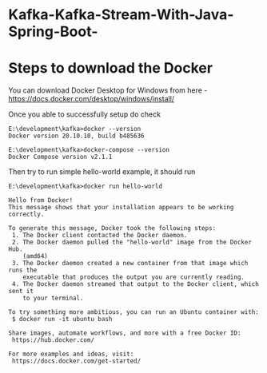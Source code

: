 # Kafka-Kafka-Stream-With-Java-Spring-Boot-

# Steps to download the Docker 

You can download Docker Desktop for Windows from here - https://docs.docker.com/desktop/windows/install/

Once you able to successfully setup do check

```
E:\development\kafka>docker --version
Docker version 20.10.10, build b485636

E:\development\kafka>docker-compose --version
Docker Compose version v2.1.1
```
Then try to run simple hello-world example, it should run

```
E:\development\kafka>docker run hello-world

Hello from Docker!
This message shows that your installation appears to be working correctly.

To generate this message, Docker took the following steps:
 1. The Docker client contacted the Docker daemon.
 2. The Docker daemon pulled the "hello-world" image from the Docker Hub.
    (amd64)
 3. The Docker daemon created a new container from that image which runs the
    executable that produces the output you are currently reading.
 4. The Docker daemon streamed that output to the Docker client, which sent it
    to your terminal.

To try something more ambitious, you can run an Ubuntu container with:
 $ docker run -it ubuntu bash

Share images, automate workflows, and more with a free Docker ID:
 https://hub.docker.com/

For more examples and ideas, visit:
 https://docs.docker.com/get-started/
```
